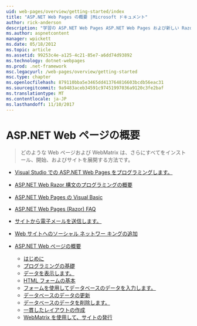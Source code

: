 ```yaml
---
uid: web-pages/overview/getting-started/index
title: "ASP.NET Web Pages の概要 |Microsoft ドキュメント"
author: rick-anderson
description: "学習の ASP.NET Web Pages ASP.NET Web Pages および新しい Razor 構文は、HTML t とサーバー コードを結合する高速、わかりやすく、かつ軽量な方法を提供しています."
ms.author: aspnetcontent
manager: wpickett
ms.date: 05/18/2012
ms.topic: article
ms.assetid: 99253c4e-a125-4c21-85e7-a6dd74d93892
ms.technology: dotnet-webpages
ms.prod: .net-framework
msc.legacyurl: /web-pages/overview/getting-started
msc.type: chapter
ms.openlocfilehash: 879110bba5e3465dd413764816603bcdb56eac31
ms.sourcegitcommit: 9a9483aceb34591c97451997036a9120c3fe2baf
ms.translationtype: MT
ms.contentlocale: ja-JP
ms.lasthandoff: 11/10/2017
---
```

<a name="getting-started-with-aspnet-web-pages"></a>ASP.NET Web ページの概要
====================
> どのような Web ページおよび WebMatrix は、さらにすべてをインストール、開始、およびサイトを展開する方法です。


- [Visual Studio での ASP.NET Web Pages をプログラミングします。](program-asp-net-web-pages-in-visual-studio.md)
- [ASP.NET Web Razor 構文のプログラミングの概要](introducing-razor-syntax-c.md)
- [ASP.NET Web Pages の Visual Basic](introducing-razor-syntax-vb.md)
- [ASP.NET Web Pages (Razor) FAQ](aspnet-web-pages-razor-faq.md)
- [サイトから電子メールを送信します。](11-adding-email-to-your-web-site.md)
- [Web サイトへのソーシャル ネットワー キングの追加](13-adding-social-networking-to-your-web-site.md)
- [ASP.NET Web ページの概要](introducing-aspnet-web-pages-2/index.md)

    - [はじめに](introducing-aspnet-web-pages-2/getting-started.md)
    - [プログラミングの基礎](introducing-aspnet-web-pages-2/intro-to-web-pages-programming.md)
    - [データを表示します。](introducing-aspnet-web-pages-2/displaying-data.md)
    - [HTML フォームの基本](introducing-aspnet-web-pages-2/form-basics.md)
    - [フォームを使用してデータベースのデータを入力します。](introducing-aspnet-web-pages-2/entering-data.md)
    - [データベースのデータの更新](introducing-aspnet-web-pages-2/updating-data.md)
    - [データベースのデータを削除します。](introducing-aspnet-web-pages-2/deleting-data.md)
    - [一貫したレイアウトの作成](introducing-aspnet-web-pages-2/layouts.md)
    - [WebMatrix を使用して、サイトの発行](introducing-aspnet-web-pages-2/publishing.md)
